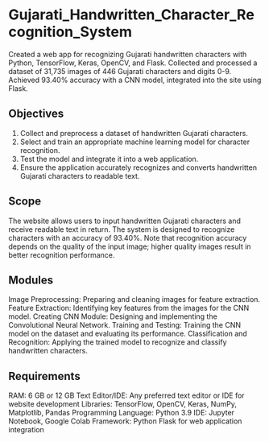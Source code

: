 # Gujarati_Handwritten_Character_Recognition_System
Created a web app for recognizing Gujarati handwritten characters with Python, TensorFlow, Keras, OpenCV, and Flask. Collected and processed a dataset of 31,735 images of 446 Gujarati characters and digits 0-9. Achieved 93.40% accuracy with a CNN model, integrated into the site using Flask.

## Objectives
1. Collect and preprocess a dataset of handwritten Gujarati characters.
2. Select and train an appropriate machine learning model for character recognition.
3. Test the model and integrate it into a web application.
4. Ensure the application accurately recognizes and converts handwritten Gujarati characters to readable text.

## Scope
The website allows users to input handwritten Gujarati characters and receive readable text in return. The system is designed to recognize characters with an accuracy of 93.40%. Note that recognition accuracy depends on the quality of the input image; higher quality images result in better recognition performance.

## Modules
Image Preprocessing: Preparing and cleaning images for feature extraction.
Feature Extraction: Identifying key features from the images for the CNN model.
Creating CNN Module: Designing and implementing the Convolutional Neural Network.
Training and Testing: Training the CNN model on the dataset and evaluating its performance.
Classification and Recognition: Applying the trained model to recognize and classify handwritten characters.

## Requirements
RAM: 6 GB or 12 GB
Text Editor/IDE: Any preferred text editor or IDE for website development
Libraries: TensorFlow, OpenCV, Keras, NumPy, Matplotlib, Pandas
Programming Language: Python 3.9
IDE: Jupyter Notebook, Google Colab
Framework: Python Flask for web application integration
